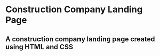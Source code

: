 # Construction Company Landing Page
## A construction company landing page created using HTML and CSS